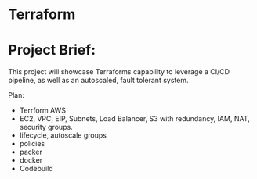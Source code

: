 # Terraform

# Project Brief:
This project will showcase Terraforms capability to leverage a CI/CD pipeline, as well as an autoscaled, fault tolerant system.

Plan:
- Terrform AWS
- EC2, VPC, EIP, Subnets, Load Balancer, S3 with redundancy, IAM, NAT, security groups.
- lifecycle, autoscale groups
- policies
- packer
- docker
- Codebuild
